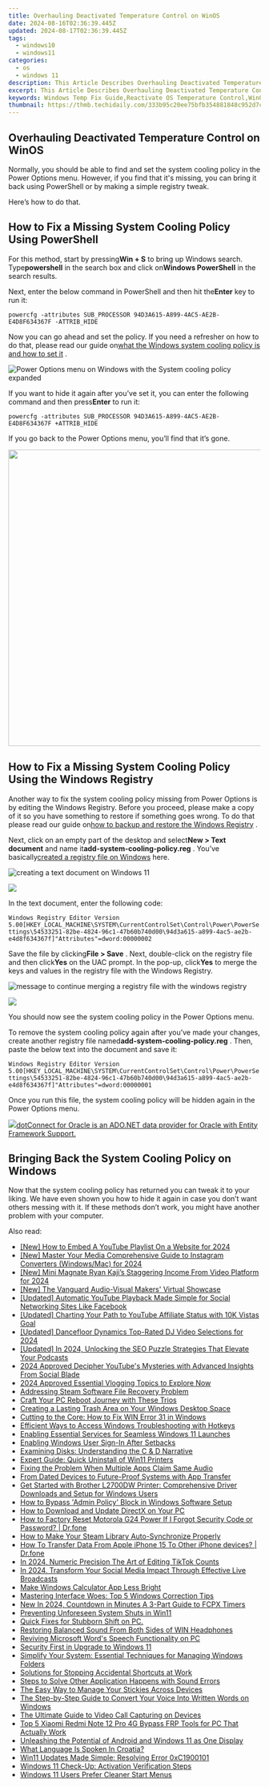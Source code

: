 ```yaml
---
title: Overhauling Deactivated Temperature Control on WinOS
date: 2024-08-16T02:36:39.445Z
updated: 2024-08-17T02:36:39.445Z
tags:
  - windows10
  - windows11
categories:
  - os
  - windows 11
description: This Article Describes Overhauling Deactivated Temperature Control on WinOS
excerpt: This Article Describes Overhauling Deactivated Temperature Control on WinOS
keywords: Windows Temp Fix Guide,Reactivate OS Temperature Control,WinOS Cooling Adjustment,Overhaul Deactivated WinTemp,Restore Temp Settings WinXP,Temperature Control WinReg,Revive XP Temp Controls
thumbnail: https://thmb.techidaily.com/333b95c20ee75bfb354881848c952d7c6576f1601ed8967bdbaf6f2fda50fa89.jpg
---
```


## Overhauling Deactivated Temperature Control on WinOS

 Normally, you should be able to find and set the system cooling policy in the Power Options menu. However, if you find that it's missing, you can bring it back using PowerShell or by making a simple registry tweak.

Here’s how to do that.

## How to Fix a Missing System Cooling Policy Using PowerShell

 For this method, start by pressing**Win + S** to bring up Windows search. Type**powershell** in the search box and click on**Windows PowerShell** in the search results.

 Next, enter the below command in PowerShell and then hit the**Enter** key to run it:

`powercfg -attributes SUB_PROCESSOR 94D3A615-A899-4AC5-AE2B-E4D8F634367F -ATTRIB_HIDE`

 Now you can go ahead and set the policy. If you need a refresher on how to do that, please read our guide on[what the Windows system cooling policy is and how to set it](https://www.makeuseof.com/what-is-the-system-cooling-policy-on-windows-and-how-do-you-set-it/) .

![Power Options menu on Windows with the System cooling policy expanded](https://static1.makeuseofimages.com/wordpress/wp-content/uploads/2023/02/power-options-windows-system-cooling.jpg)

 If you want to hide it again after you’ve set it, you can enter the following command and then press**Enter** to run it:

`powercfg -attributes SUB_PROCESSOR 94D3A615-A899-4AC5-AE2B-E4D8F634367F +ATTRIB_HIDE`

 If you go back to the Power Options menu, you’ll find that it’s gone.

<!-- affiliate ads begin -->
<a href="https://mushroom-supplies.sjv.io/c/5597632/1692242/18134" target="_top" id="1692242"><img src="//a.impactradius-go.com/display-ad/18134-1692242" border="0" alt="" width="834" height="592"/></a><img height="0" width="0" src="https://imp.pxf.io/i/5597632/1692242/18134" style="position:absolute;visibility:hidden;" border="0" />
<!-- affiliate ads end -->
## How to Fix a Missing System Cooling Policy Using the Windows Registry

 Another way to fix the system cooling policy missing from Power Options is by editing the Windows Registry. Before you proceed, please make a copy of it so you have something to restore if something goes wrong. To do that please read our guide on[how to backup and restore the Windows Registry](https://www.makeuseof.com/tag/backup-restore-windows-registry/) .

 Next, click on an empty part of the desktop and select**New > Text document** and name it**add-system-cooling-policy.reg** . You’ve basically[created a registry file on Windows](https://www.makeuseof.com/windows-registry-file-guide/) here.

![creating a text document on Windows 11](https://static1.makeuseofimages.com/wordpress/wp-content/uploads/2023/03/creating-text-doc-windows-11.jpg)
<!-- affiliate ads begin -->
<a href="https://store.massmailsoftware.com/order/checkout.php?PRODS=1047974&QTY=1&AFFILIATE=108875&CART=1"><img src="https://secure.avangate.com/images/merchant/dc87c13749315c7217cdc4ac692e704c/banera_for_partners-04_%281%29.jpg" border="0"></a>
<!-- affiliate ads end -->

In the text document, enter the following code:

`Windows Registry Editor Version 5.00[HKEY_LOCAL_MACHINE\SYSTEM\CurrentControlSet\Control\Power\PowerSettings\54533251-82be-4824-96c1-47b60b740d00\94d3a615-a899-4ac5-ae2b-e4d8f634367f]"Attributes"=dword:00000002`

 Save the file by clicking**File > Save** . Next, double-click on the registry file and then click**Yes** on the UAC prompt. In the pop-up, click**Yes** to merge the keys and values in the registry file with the Windows Registry.

![message to continue merging a registry file with the windows registry](https://static1.makeuseofimages.com/wordpress/wp-content/uploads/2022/08/message-continue-merge-reg-gile.jpg)
<!-- affiliate ads begin -->
<a href="https://estore.winxdvd.com/order/checkout.php?PRODS=12653808&QTY=1&AFFILIATE=108875&CART=1"><img src="https://www.winxdvd.com/affiliate/new-banner/wt-500x500.jpg" border="0"></a>
<!-- affiliate ads end -->

 You should now see the system cooling policy in the Power Options menu.

 To remove the system cooling policy again after you’ve made your changes, create another registry file named**add-system-cooling-policy.reg** . Then, paste the below text into the document and save it:

`Windows Registry Editor Version 5.00[HKEY_LOCAL_MACHINE\SYSTEM\CurrentControlSet\Control\Power\PowerSettings\54533251-82be-4824-96c1-47b60b740d00\94d3a615-a899-4ac5-ae2b-e4d8f634367f]"Attributes"=dword:00000001`

 Once you run this file, the system cooling policy will be hidden again in the Power Options menu.

<!-- affiliate ads begin -->
<a href="https://checkout.devart.com/order/checkout.php?PRODS=5023555&QTY=1&AFFILIATE=108875&CART=1"><img src="https://secure.avangate.com/images/merchant/45b430710ad04765a6afd58d9d9fafca/products/dotConnect_O.png" border="0">dotConnect for Oracle is an ADO.NET data provider for Oracle with Entity Framework Support.</a>
<!-- affiliate ads end -->
## Bringing Back the System Cooling Policy on Windows

 Now that the system cooling policy has returned you can tweak it to your liking. We have even shown you how to hide it again in case you don’t want others messing with it. If these methods don’t work, you might have another problem with your computer.


<ins class="adsbygoogle"
     style="display:block"
     data-ad-format="autorelaxed"
     data-ad-client="ca-pub-7571918770474297"
     data-ad-slot="1223367746"></ins>



<ins class="adsbygoogle"
     style="display:block"
     data-ad-client="ca-pub-7571918770474297"
     data-ad-slot="8358498916"
     data-ad-format="auto"
     data-full-width-responsive="true"></ins>

<span class="atpl-alsoreadstyle">Also read:</span>
<div><ul>
<li><a href="https://facebook-video-footage.techidaily.com/new-how-to-embed-a-youtube-playlist-on-a-website-for-2024/"><u>[New] How to Embed A YouTube Playlist On a Website for 2024</u></a></li>
<li><a href="https://instagram-video-recordings.techidaily.com/new-master-your-media-comprehensive-guide-to-instagram-converters-windowsmac-for-2024/"><u>[New] Master Your Media  Comprehensive Guide to Instagram Converters (Windows/Mac) for 2024</u></a></li>
<li><a href="https://youtube-sure.techidaily.com/ini-magnate-ryan-kajis-staggering-income-from-video-platform-for-2024/"><u>[New] Mini Magnate  Ryan Kaji’s Staggering Income From Video Platform for 2024</u></a></li>
<li><a href="https://some-tips.techidaily.com/new-the-vanguard-audio-visual-makers-virtual-showcase/"><u>[New] The Vanguard Audio-Visual Makers' Virtual Showcase</u></a></li>
<li><a href="https://facebook-video-files.techidaily.com/updated-automatic-youtube-playback-made-simple-for-social-networking-sites-like-facebook/"><u>[Updated] Automatic YouTube Playback Made Simple for Social Networking Sites Like Facebook</u></a></li>
<li><a href="https://youtube-videos.techidaily.com/updated-charting-your-path-to-youtube-affiliate-status-with-10k-vistas-goal/"><u>[Updated] Charting Your Path to YouTube Affiliate Status with 10K Vistas Goal</u></a></li>
<li><a href="https://facebook-video-footage.techidaily.com/updated-dancefloor-dynamics-top-rated-dj-video-selections-for-2024/"><u>[Updated] Dancefloor Dynamics  Top-Rated DJ Video Selections for 2024</u></a></li>
<li><a href="https://fox-cloud.techidaily.com/updated-in-2024-unlocking-the-seo-puzzle-strategies-that-elevate-your-podcasts/"><u>[Updated] In 2024, Unlocking the SEO Puzzle  Strategies That Elevate Your Podcasts</u></a></li>
<li><a href="https://youtube-clips.techidaily.com/2024-approved-decipher-youtubes-mysteries-with-advanced-insights-from-social-blade/"><u>2024 Approved  Decipher YouTube's Mysteries with Advanced Insights From Social Blade</u></a></li>
<li><a href="https://article-knowledge.techidaily.com/2024-approved-essential-vlogging-topics-to-explore-now/"><u>2024 Approved  Essential Vlogging Topics to Explore Now</u></a></li>
<li><a href="https://games-able.techidaily.com/addressing-steam-software-file-recovery-problem/"><u>Addressing Steam Software File Recovery Problem</u></a></li>
<li><a href="https://win11-tips.techidaily.com/craft-your-pc-reboot-journey-with-these-trios/"><u>Craft Your PC Reboot Journey with These Trios</u></a></li>
<li><a href="https://win11-tips.techidaily.com/creating-a-lasting-trash-area-on-your-windows-desktop-space/"><u>Creating a Lasting Trash Area on Your Windows Desktop Space</u></a></li>
<li><a href="https://win11-tips.techidaily.com/cutting-to-the-core-how-to-fix-win-error-31-in-windows/"><u>Cutting to the Core: How to Fix WIN Error 31 in Windows</u></a></li>
<li><a href="https://win11-tips.techidaily.com/efficient-ways-to-access-windows-troubleshooting-with-hotkeys/"><u>Efficient Ways to Access Windows Troubleshooting with Hotkeys</u></a></li>
<li><a href="https://win11-tips.techidaily.com/enabling-essential-services-for-seamless-windows-11-launches/"><u>Enabling Essential Services for Seamless Windows 11 Launches</u></a></li>
<li><a href="https://win11-tips.techidaily.com/enabling-windows-user-sign-in-after-setbacks/"><u>Enabling Windows User Sign-In After Setbacks</u></a></li>
<li><a href="https://win11-tips.techidaily.com/examining-disks-understanding-the-c-and-d-narrative/"><u>Examining Disks: Understanding the C & D Narrative</u></a></li>
<li><a href="https://win11-tips.techidaily.com/expert-guide-quick-uninstall-of-win11-printers/"><u>Expert Guide: Quick Uninstall of Win11 Printers</u></a></li>
<li><a href="https://win11-tips.techidaily.com/fixing-the-problem-when-multiple-apps-claim-same-audio/"><u>Fixing the Problem When Multiple Apps Claim Same Audio</u></a></li>
<li><a href="https://win11-tips.techidaily.com/from-dated-devices-to-future-proof-systems-with-app-transfer/"><u>From Dated Devices to Future-Proof Systems with App Transfer</u></a></li>
<li><a href="https://win-amazing.techidaily.com/get-started-with-brother-l2700dw-printer-comprehensive-driver-downloads-and-setup-for-windows-users/"><u>Get Started with Brother L2700DW Printer: Comprehensive Driver Downloads and Setup for Windows Users</u></a></li>
<li><a href="https://win11-tips.techidaily.com/how-to-bypass-admin-policy-block-in-windows-software-setup/"><u>How to Bypass 'Admin Policy' Block in Windows Software Setup</u></a></li>
<li><a href="https://win11-tips.techidaily.com/how-to-download-and-update-directx-on-your-pc/"><u>How to Download and Update DirectX on Your PC</u></a></li>
<li><a href="https://techidaily.com/how-to-factory-reset-motorola-g24-power-if-i-forgot-security-code-or-password-drfone-by-drfone-reset-android-reset-android/"><u>How to Factory Reset Motorola G24 Power If I Forgot Security Code or Password? | Dr.fone</u></a></li>
<li><a href="https://win11-tips.techidaily.com/how-to-make-your-steam-library-auto-synchronize-properly/"><u>How to Make Your Steam Library Auto-Synchronize Properly</u></a></li>
<li><a href="https://techidaily.com/how-to-transfer-data-from-apple-iphone-15-to-other-iphone-devices-drfone-by-drfone-transfer-data-from-ios-transfer-data-from-ios/"><u>How To Transfer Data From Apple iPhone 15 To Other iPhone devices? | Dr.fone</u></a></li>
<li><a href="https://extra-skills.techidaily.com/in-2024-numeric-precision-the-art-of-editing-tiktok-counts/"><u>In 2024, Numeric Precision  The Art of Editing TikTok Counts</u></a></li>
<li><a href="https://facebook-videos.techidaily.com/in-2024-transform-your-social-media-impact-through-effective-live-broadcasts/"><u>In 2024, Transform Your Social Media Impact Through Effective Live Broadcasts</u></a></li>
<li><a href="https://win11-tips.techidaily.com/make-windows-calculator-app-less-bright/"><u>Make Windows Calculator App Less Bright</u></a></li>
<li><a href="https://win11-tips.techidaily.com/mastering-interface-woes-top-5-windows-correction-tips/"><u>Mastering Interface Woes: Top 5 Windows Correction Tips</u></a></li>
<li><a href="https://ai-video-apps.techidaily.com/new-in-2024-countdown-in-minutes-a-3-part-guide-to-fcpx-timers/"><u>New In 2024, Countdown in Minutes A 3-Part Guide to FCPX Timers</u></a></li>
<li><a href="https://win11-tips.techidaily.com/preventing-unforeseen-system-shuts-in-win11/"><u>Preventing Unforeseen System Shuts in Win11</u></a></li>
<li><a href="https://win11-tips.techidaily.com/quick-fixes-for-stubborn-shift-on-pc/"><u>Quick Fixes for Stubborn Shift on PC.</u></a></li>
<li><a href="https://win11-tips.techidaily.com/restoring-balanced-sound-from-both-sides-of-win-headphones/"><u>Restoring Balanced Sound From Both Sides of WIN Headphones</u></a></li>
<li><a href="https://win11-tips.techidaily.com/reviving-microsoft-words-speech-functionality-on-pc/"><u>Reviving Microsoft Word's Speech Functionality on PC</u></a></li>
<li><a href="https://win11-tips.techidaily.com/security-first-in-upgrade-to-windows-11/"><u>Security First in Upgrade to Windows 11</u></a></li>
<li><a href="https://win11-tips.techidaily.com/simplify-your-system-essential-techniques-for-managing-windows-folders/"><u>Simplify Your System: Essential Techniques for Managing Windows Folders</u></a></li>
<li><a href="https://win11-tips.techidaily.com/solutions-for-stopping-accidental-shortcuts-at-work/"><u>Solutions for Stopping Accidental Shortcuts at Work</u></a></li>
<li><a href="https://win11-tips.techidaily.com/steps-to-solve-other-application-happens-with-sound-errors/"><u>Steps to Solve Other Application Happens with Sound Errors</u></a></li>
<li><a href="https://win11-tips.techidaily.com/the-easy-way-to-manage-your-stickies-across-devices/"><u>The Easy Way to Manage Your Stickies Across Devices</u></a></li>
<li><a href="https://win11-tips.techidaily.com/the-step-by-step-guide-to-convert-your-voice-into-written-words-on-windows/"><u>The Step-by-Step Guide to Convert Your Voice Into Written Words on Windows</u></a></li>
<li><a href="https://screen-mirroring-recording.techidaily.com/the-ultimate-guide-to-video-call-capturing-on-devices/"><u>The Ultimate Guide to Video Call Capturing on Devices</u></a></li>
<li><a href="https://bypass-frp.techidaily.com/top-5-xiaomi-redmi-note-12-pro-4g-bypass-frp-tools-for-pc-that-actually-work-by-drfone-android/"><u>Top 5 Xiaomi Redmi Note 12 Pro 4G Bypass FRP Tools for PC That Actually Work</u></a></li>
<li><a href="https://win11-tips.techidaily.com/unleashing-the-potential-of-android-and-windows-11-as-one-display/"><u>Unleashing the Potential of Android and Windows 11 as One Display</u></a></li>
<li><a href="https://mondly-stories.techidaily.com/1719581230819-what-language-is-spoken-in-croatia/"><u>What Language Is Spoken In Croatia?</u></a></li>
<li><a href="https://win11-tips.techidaily.com/win11-updates-made-simple-resolving-error-0xc1900101/"><u>Win11 Updates Made Simple: Resolving Error 0xC1900101</u></a></li>
<li><a href="https://win11-tips.techidaily.com/windows-11-check-up-activation-verification-steps/"><u>Windows 11 Check-Up: Activation Verification Steps</u></a></li>
<li><a href="https://win11-tips.techidaily.com/windows-11-users-prefer-cleaner-start-menus/"><u>Windows 11 Users Prefer Cleaner Start Menus</u></a></li>
</ul></div>
